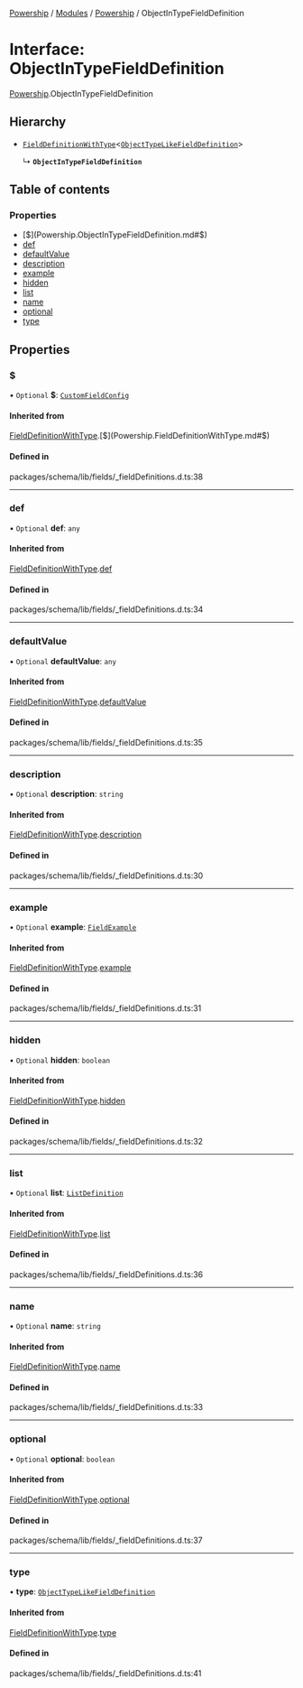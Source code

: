 [Powership](../README.md) / [Modules](../modules.md) / [Powership](../modules/Powership.md) / ObjectInTypeFieldDefinition

# Interface: ObjectInTypeFieldDefinition

[Powership](../modules/Powership.md).ObjectInTypeFieldDefinition

## Hierarchy

- [`FieldDefinitionWithType`](Powership.FieldDefinitionWithType.md)<[`ObjectTypeLikeFieldDefinition`](Powership.ObjectTypeLikeFieldDefinition.md)\>

  ↳ **`ObjectInTypeFieldDefinition`**

## Table of contents

### Properties

- [$](Powership.ObjectInTypeFieldDefinition.md#$)
- [def](Powership.ObjectInTypeFieldDefinition.md#def)
- [defaultValue](Powership.ObjectInTypeFieldDefinition.md#defaultvalue)
- [description](Powership.ObjectInTypeFieldDefinition.md#description)
- [example](Powership.ObjectInTypeFieldDefinition.md#example)
- [hidden](Powership.ObjectInTypeFieldDefinition.md#hidden)
- [list](Powership.ObjectInTypeFieldDefinition.md#list)
- [name](Powership.ObjectInTypeFieldDefinition.md#name)
- [optional](Powership.ObjectInTypeFieldDefinition.md#optional)
- [type](Powership.ObjectInTypeFieldDefinition.md#type)

## Properties

### $

• `Optional` **$**: [`CustomFieldConfig`](Powership.CustomFieldConfig.md)

#### Inherited from

[FieldDefinitionWithType](Powership.FieldDefinitionWithType.md).[$](Powership.FieldDefinitionWithType.md#$)

#### Defined in

packages/schema/lib/fields/_fieldDefinitions.d.ts:38

___

### def

• `Optional` **def**: `any`

#### Inherited from

[FieldDefinitionWithType](Powership.FieldDefinitionWithType.md).[def](Powership.FieldDefinitionWithType.md#def)

#### Defined in

packages/schema/lib/fields/_fieldDefinitions.d.ts:34

___

### defaultValue

• `Optional` **defaultValue**: `any`

#### Inherited from

[FieldDefinitionWithType](Powership.FieldDefinitionWithType.md).[defaultValue](Powership.FieldDefinitionWithType.md#defaultvalue)

#### Defined in

packages/schema/lib/fields/_fieldDefinitions.d.ts:35

___

### description

• `Optional` **description**: `string`

#### Inherited from

[FieldDefinitionWithType](Powership.FieldDefinitionWithType.md).[description](Powership.FieldDefinitionWithType.md#description)

#### Defined in

packages/schema/lib/fields/_fieldDefinitions.d.ts:30

___

### example

• `Optional` **example**: [`FieldExample`](../modules/Powership.md#fieldexample)

#### Inherited from

[FieldDefinitionWithType](Powership.FieldDefinitionWithType.md).[example](Powership.FieldDefinitionWithType.md#example)

#### Defined in

packages/schema/lib/fields/_fieldDefinitions.d.ts:31

___

### hidden

• `Optional` **hidden**: `boolean`

#### Inherited from

[FieldDefinitionWithType](Powership.FieldDefinitionWithType.md).[hidden](Powership.FieldDefinitionWithType.md#hidden)

#### Defined in

packages/schema/lib/fields/_fieldDefinitions.d.ts:32

___

### list

• `Optional` **list**: [`ListDefinition`](../modules/Powership.md#listdefinition)

#### Inherited from

[FieldDefinitionWithType](Powership.FieldDefinitionWithType.md).[list](Powership.FieldDefinitionWithType.md#list)

#### Defined in

packages/schema/lib/fields/_fieldDefinitions.d.ts:36

___

### name

• `Optional` **name**: `string`

#### Inherited from

[FieldDefinitionWithType](Powership.FieldDefinitionWithType.md).[name](Powership.FieldDefinitionWithType.md#name)

#### Defined in

packages/schema/lib/fields/_fieldDefinitions.d.ts:33

___

### optional

• `Optional` **optional**: `boolean`

#### Inherited from

[FieldDefinitionWithType](Powership.FieldDefinitionWithType.md).[optional](Powership.FieldDefinitionWithType.md#optional)

#### Defined in

packages/schema/lib/fields/_fieldDefinitions.d.ts:37

___

### type

• **type**: [`ObjectTypeLikeFieldDefinition`](Powership.ObjectTypeLikeFieldDefinition.md)

#### Inherited from

[FieldDefinitionWithType](Powership.FieldDefinitionWithType.md).[type](Powership.FieldDefinitionWithType.md#type)

#### Defined in

packages/schema/lib/fields/_fieldDefinitions.d.ts:41
